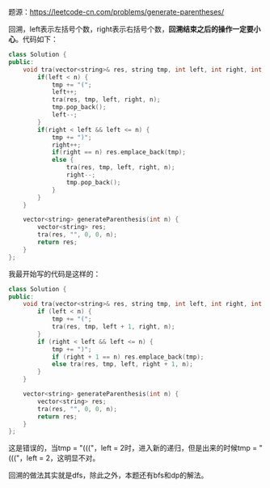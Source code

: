 题源：https://leetcode-cn.com/problems/generate-parentheses/

回溯，left表示左括号个数，right表示右括号个数，**回溯结束之后的操作一定要小心**。代码如下：

```c++
class Solution {
public:
    void tra(vector<string>& res, string tmp, int left, int right, int n) {
        if(left < n) {
            tmp += "(";
            left++;
            tra(res, tmp, left, right, n);
            tmp.pop_back();
            left--;
        }
        if(right < left && left <= n) {
            tmp += ")";
            right++;
            if(right == n) res.emplace_back(tmp);
            else {
                tra(res, tmp, left, right, n);
                right--;
                tmp.pop_back();
            }
        }
    }

    vector<string> generateParenthesis(int n) {
        vector<string> res;
        tra(res, "", 0, 0, n);
        return res;
    }
};
```

我最开始写的代码是这样的：

```c++
class Solution {
public:
    void tra(vector<string>& res, string tmp, int left, int right, int n) {
        if (left < n) {
            tmp += "(";
            tra(res, tmp, left + 1, right, n);
        }
        if (right < left && left <= n) {
            tmp += ")";
            if (right + 1 == n) res.emplace_back(tmp);
            else tra(res, tmp, left, right + 1, n);
        }
    }

    vector<string> generateParenthesis(int n) {
        vector<string> res;
        tra(res, "", 0, 0, n);
        return res;
    }
};

```

这是错误的，当tmp = "((("，left = 2时，进入新的递归，但是出来的时候tmp = "((("，left = 2，这明显不对。

回溯的做法其实就是dfs，除此之外，本题还有bfs和dp的解法。